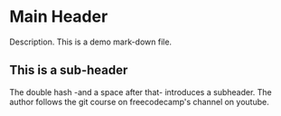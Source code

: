 # Main Header

Description. This is a demo mark-down file.

## This is a sub-header

The double hash -and a space after that- introduces a subheader.
The author follows the git course on freecodecamp's channel on youtube.
